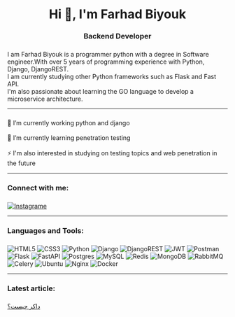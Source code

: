 <h1 align="center">Hi 👋, I'm Farhad Biyouk</h1>



###

<h3 align="center">Backend Developer</h3>

###

<p align="left">I am Farhad Biyouk is a programmer python  with a degree in Software engineer.With over 5 years of programming experience with Python, Django, DjangoREST.<br>I am currently studying other Python frameworks such as Flask and Fast API.<br>I'm also passionate about learning the GO language to develop a microservice architecture.</p>

<hr>

###

<p align="left">🔭 I’m currently working python and django<br><br>🌱 I’m currently learning penetration testing<br><br>⚡ I'm also interested in studying on testing topics and web penetration in the future</p>
<hr>

###

<h3 align="left">Connect with me:</h3>

###

[![Instagrame](https://img.shields.io/badge/Instagram-%23E4405F.svg?style=for-the-badge&logo=Instagram&logoColor=white)](https://instagram.com/farhad_biyouk)

<hr>



###

<h3 align="left">Languages and Tools:</h3>

###
![HTML5](https://img.shields.io/badge/html5-%23E34F26.svg?style=for-the-badge&logo=html5&logoColor=white)
![CSS3](https://img.shields.io/badge/css3-%231572B6.svg?style=for-the-badge&logo=css3&logoColor=white)
![Python](https://img.shields.io/badge/python-3670A0?style=for-the-badge&logo=python&logoColor=ffdd54)
![Django](https://img.shields.io/badge/django-%23092E20.svg?style=for-the-badge&logo=django&logoColor=white)
![DjangoREST](https://img.shields.io/badge/DJANGO-REST-ff1709?style=for-the-badge&logo=django&logoColor=white&color=ff1709&labelColor=gray)
![JWT](https://img.shields.io/badge/JWT-black?style=for-the-badge&logo=JSON%20web%20tokens)
![Postman](https://img.shields.io/badge/Postman-FF6C37?style=for-the-badge&logo=postman&logoColor=white)
![Flask](https://img.shields.io/badge/flask-%23000.svg?style=for-the-badge&logo=flask&logoColor=white)
![FastAPI](https://img.shields.io/badge/FastAPI-005571?style=for-the-badge&logo=fastapi)
![Postgres](https://img.shields.io/badge/postgres-%23316192.svg?style=for-the-badge&logo=postgresql&logoColor=white)
![MySQL](https://img.shields.io/badge/mysql-4479A1.svg?style=for-the-badge&logo=mysql&logoColor=white)
![Redis](https://img.shields.io/badge/redis-%23DD0031.svg?style=for-the-badge&logo=redis&logoColor=white)
![MongoDB](https://img.shields.io/badge/MongoDB-%234ea94b.svg?style=for-the-badge&logo=mongodb&logoColor=white)
![RabbitMQ](https://img.shields.io/badge/Rabbitmq-FF6600?style=for-the-badge&logo=rabbitmq&logoColor=white)
![Celery](https://img.shields.io/badge/celery-%23a9cc54.svg?style=for-the-badge&logo=celery&logoColor=ddf4a4)
![Ubuntu](https://img.shields.io/badge/Ubuntu-E95420?style=for-the-badge&logo=ubuntu&logoColor=white)
![Nginx](https://img.shields.io/badge/nginx-%23009639.svg?style=for-the-badge&logo=nginx&logoColor=white)
![Docker](https://img.shields.io/badge/docker-%230db7ed.svg?style=for-the-badge&logo=docker&logoColor=white)

<hr>

###

<h3 align="left">Latest article:</h3>

###

<a align="right"  href="https://virgool.io/@m_21284633/%D8%AF%D8%A7%DA%A9%D8%B1-%DA%86%DB%8C%D8%B3%D8%AA-d37bzrv8fgea">داکر چیست؟</a>

